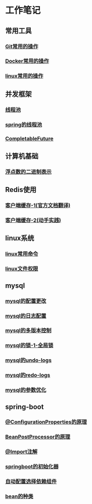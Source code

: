 # 工作笔记
## 常用工具
### [Git常用的操作](./doc/git.md)
### [Docker常用的操作](./doc/docker.md)
### [linux常用的操作](doc/linux/linux常用命令.md)

## 并发框架
### [线程池](./doc/threadpoolexecutor.md)
### [spring的线程池](./doc/threadpoolexecutor.md)
### [CompletableFuture](./doc/completablefuture.md)

## 计算机基础
### [浮点数的二进制表示](./doc/float-binary.md)

## Redis使用
### [客户端缓存-1(官方文档翻译)](./doc/float-binary.md)
### [客户端缓存-2(动手实践)](./doc/float-binary.md)

## linux系统
### [linux常用命令](doc/linux/linux常用命令.md)
### [linux文件权限](./doc/linux/linux文件权限.md)

## mysql
### [mysql的配置更改](doc/mysql/mysql的配置更改.md)
### [mysql的日志配置](doc/mysql/mysql的日志配置.md)
### [mysql的多版本控制](doc/mysql/mysql的多版本控制.md)
### [mysql的锁-1-全局锁](doc/mysql/mysql的多版mysql的锁-1-全局锁.md)
### [mysql的undo-logs](doc/mysql/mysql的undo-logs.md)
### [mysql的redo-logs](doc/mysql/mysql的redo-logs.md)
### [mysql的参数优化](doc/mysql/mysql的配置优化.md)

## spring-boot
### [@ConfigurationProperties的原理](doc/springboot/@ConfigurationProperties的原理.md)
### [BeanPostProcessor的原理](doc/springboot/BeanPostProcessor.md)
### [@Import注解](doc/springboot/@Import注解.md)
### [springboot的初始化器](doc/springboot/springboot的初始化器.md)
### [自动配置选择依赖组件](doc/springboot/自动配置选择依赖组件.md)
### [bean的种类](doc/springboot/bean的种类.md)


